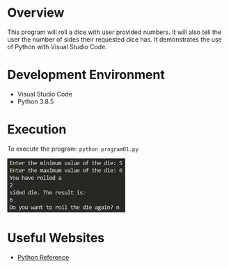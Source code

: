 # Overview

This program will roll a dice with user provided numbers. It will also tell the user the number of sides their requested dice has. It demonstrates the use of Python with Visual Studio Code.


# Development Environment

* Visual Studio Code
* Python 3.8.5

# Execution

To execute the program: `python program01.py`

![Program Screenshot showing example input](py01.JPG)

# Useful Websites

* [Python Reference](https://docs.python.org/release/3.8.5/)
